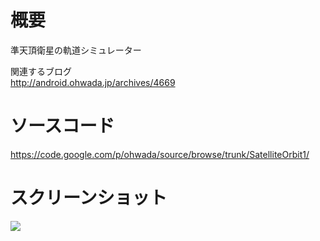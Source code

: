 # 概要 #
準天頂衛星の軌道シミュレーター

関連するブログ <br>
<a href='http://android.ohwada.jp/archives/4669'>http://android.ohwada.jp/archives/4669</a>

<h1>ソースコード</h1>
<a href='https://code.google.com/p/ohwada/source/browse/trunk/SatelliteOrbit1/'>https://code.google.com/p/ohwada/source/browse/trunk/SatelliteOrbit1/</a>

<h1>スクリーンショット</h1>
<img src='http://android.ohwada.jp/wp-content/uploads/2014/05/20140523satellite_orbit_app.png' />